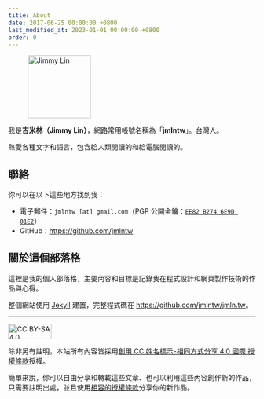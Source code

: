 ```yaml
---
title: About
date: 2017-06-25 00:00:00 +0800
last_modified_at: 2023-01-01 00:00:00 +0800
order: 0
---
```


<figure class="float-right">
  <img class="rounded-circle" src="/assets/img/avatar.min.png" srcset="/assets/img/avatar@2x.min.png 2x" alt="Jimmy Lin" width="128" height="128">
</figure>

我是**吉米林（Jimmy Lin）**，網路常用帳號名稱為「**jmlntw**」。台灣人。

熱愛各種文字和語言，包含給人類閱讀的和給電腦閱讀的。

## 聯絡

你可以在以下這些地方找到我：

- 電子郵件：`jmlntw [at] gmail.com`（PGP 公開金鑰：[`EE82 B274 6E9D 01E2`](/pgp_keys.asc)）
- GitHub：<https://github.com/jmlntw>

## 關於這個部落格

這裡是我的個人部落格，主要內容和目標是記錄我在程式設計和網頁製作技術的作品與心得。

整個網站使用 [Jekyll](https://jekyllrb.com/) 建置，完整程式碼在 <https://github.com/jmlntw/jmln.tw>。

---

<img src="/assets/img/cc-by-sa.min.png" alt="CC BY-SA 4.0" width="88" height="31">

除非另有註明，本站所有內容皆採用[創用 CC 姓名標示-相同方式分享 4.0 國際 授權條款](https://creativecommons.org/licenses/by-sa/4.0/deed.zh_TW)授權。

簡單來說，你可以自由分享和轉載這些文章、也可以利用這些內容創作新的作品，只需要註明出處，並且使用[相容的授權條款](https://creativecommons.org/share-your-work/licensing-considerations/compatible-licenses)分享你的新作品。
